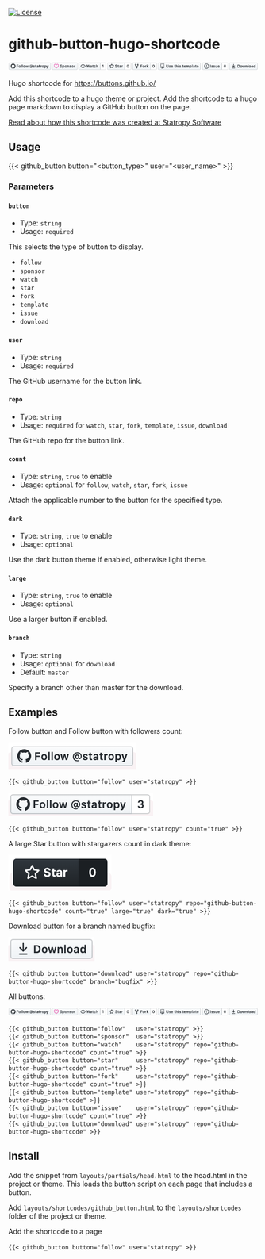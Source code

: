 [![License](https://img.shields.io/badge/License-BSD%202--Clause-orange.svg)](https://opensource.org/licenses/BSD-2-Clause)

# github-button-hugo-shortcode

![all the GitHub buttons](/img/github-buttons-all.png)

Hugo shortcode for https://buttons.github.io/

Add this shortcode to a [hugo](https://gohugo.io/) theme or project. Add the shortcode to a hugo page markdown to display a GitHub button on the page.

[Read about how this shortcode was created at Statropy Software](https://statropy.com/blog/hugo-shortcode-github-button/)

## Usage

{{< github_button button="<button_type>" user="<user_name>" >}}

### Parameters

#### `button`

- Type: `string`
- Usage: `required`

This selects the type of button to display.

- `follow`
- `sponsor`
- `watch`
- `star`
- `fork`
- `template`
- `issue`
- `download`

#### `user`

- Type: `string`
- Usage: `required`

The GitHub username for the button link.

#### `repo`

- Type: `string`
- Usage: `required` for `watch`, `star`, `fork`, `template`, `issue`, `download`

The GitHub repo for the button link.

#### `count`

- Type: `string`, `true` to enable
- Usage: `optional` for `follow`, `watch`, `star`, `fork`, `issue`

Attach the applicable number to the button for the specified type.

#### `dark`

- Type: `string`, `true` to enable
- Usage: `optional`

Use the dark button theme if enabled, otherwise light theme.

#### `large`

- Type: `string`, `true` to enable
- Usage: `optional`

Use a larger button if enabled.

#### `branch`
 - Type: `string`
 - Usage: `optional` for `download`
 - Default: `master`

Specify a branch other than master for the download.

## Examples

Follow button and Follow button with followers count:

![follow](/img/follow-button.png)

```
{{< github_button button="follow" user="statropy" >}}
```

![follow and count](/img/follow-count-button.png)

```
{{< github_button button="follow" user="statropy" count="true" >}}
```

A large Star button with stargazers count in dark theme:

![customized star](/img/star-large-dark-count-button.png)

```
{{< github_button button="follow" user="statropy" repo="github-button-hugo-shortcode" count="true" large="true" dark="true" >}}
```

Download button for a branch named bugfix:

![download](/img/download-button.png)

```
{{< github_button button="download" user="statropy" repo="github-button-hugo-shortcode" branch="bugfix" >}}
```

All buttons:

![all the GitHub buttons](/img/github-buttons-all.png)

```
{{< github_button button="follow"   user="statropy" >}}
{{< github_button button="sponsor"  user="statropy" >}}
{{< github_button button="watch"    user="statropy" repo="github-button-hugo-shortcode" count="true" >}}
{{< github_button button="star"     user="statropy" repo="github-button-hugo-shortcode" count="true" >}}
{{< github_button button="fork"     user="statropy" repo="github-button-hugo-shortcode" count="true" >}}
{{< github_button button="template" user="statropy" repo="github-button-hugo-shortcode" >}}
{{< github_button button="issue"    user="statropy" repo="github-button-hugo-shortcode" count="true" >}}
{{< github_button button="download" user="statropy" repo="github-button-hugo-shortcode" >}}
```

## Install

Add the snippet from `layouts/partials/head.html` to the head.html in the project or theme. This loads the button script on each page that includes a button.

Add `layouts/shortcodes/github_button.html` to the `layouts/shortcodes` folder of the project or theme.

Add the shortcode to a page

`{{< github_button button="follow" user="statropy" >}}`
